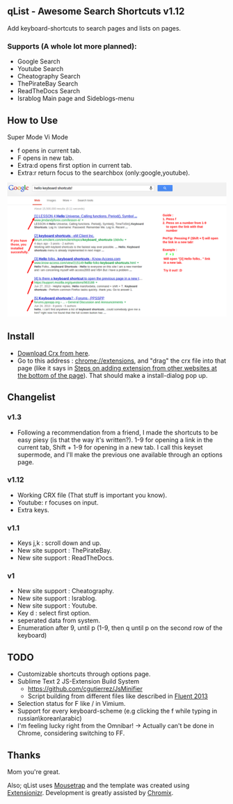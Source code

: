 ## qList - Awesome Search Shortcuts v1.12
Add keyboard-shortcuts to search pages and lists on pages.

### Supports (A whole lot more planned):
 - Google Search
 - Youtube Search
 - Cheatography Search
 - ThePirateBay Search
 - ReadTheDocs Search
 - Israblog Main page and Sideblogs-menu

## How to Use
Super Mode
Vi Mode
 - f opens in current tab.
 - F opens in new tab.
 - Extra:d opens first option in current tab.
 - Extra:r return focus to the searchbox (only:google,youtube).

![Instructions](/screenshot.png "Instructions")


## Install
- [Download Crx from here](https://github.com/wildeyes/qList/raw/master/qList.crx).
- Go to this address : [chrome://extensions](chrome://extensions), and "drag" the crx file into that page (like it says in [Steps on adding extension from other websites at the bottom of the page](https://support.google.com/chrome_webstore/answer/2664769?p=crx_warning&rd=1)). That should make a install-dialog pop up.

## Changelist
### v1.3
 - Following a recommendation from a friend, I made the shortcuts to be easy piesy (is that the way it's written?). 1-9 for opening a link in the current tab, Shift + 1-9 for opening in a new tab. I call this keyset supermode, and I'll make the previous one available through an options page.
### v1.12
 - Working CRX file (That stuff is important you know).
 - Youtube: r focuses on input. 
 - Extra keys.

### v1.1
 - Keys j,k : scroll down and up.
 - New site support : ThePirateBay.
 - New site support : ReadTheDocs.

### v1
 - New site support : Cheatography.
 - New site support : Israblog.
 - New site support : Youtube.
 - Key d : select first option.
 - seperated data from system.
 - Enumeration after 9, until p (1-9, then q until p on the second row of the keyboard)

## TODO
- Customizable shortcuts through options page.
- Sublime Text 2 JS-Extension Build System
    - https://github.com/cgutierrez/JsMinifier
    - Script building from different files like described in [Fluent 2013](http://www.youtube.com/watch?v=bqfoYaKCYUI)
- Selection status for F like / in Vimium.
- Support for every keyboard-scheme (e.g clicking the f while typing in russian\korean\arabic) 
- I'm feeling lucky right from the Omnibar! -> Actually can't be done in Chrome, considering switching to FF.


## Thanks
Mom you're great.

Also; qList uses [Mousetrap](http://craig.is/killing/mice) and the template was created using [Extensionizr](http://extensionizr.com).
Development is greatly assisted by [Chromix](https://github.com/smblott-github/chromix).